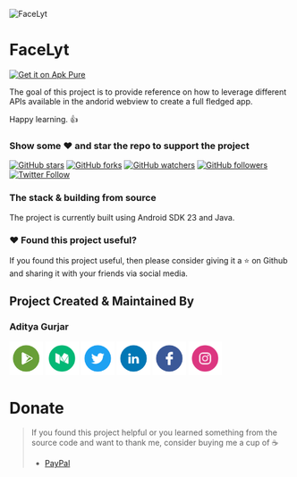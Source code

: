 ![FaceLyt](tree/phase2/app/src/main/res/mipmap-xxxhdpi/ic_launcher.png?raw=true)

# FaceLyt

<a href='https://apkpure.com/facelyt-for-facebook-lite/com.adityaadi1467.facelytx'><img alt='Get it on Apk Pure' src='https://static.apkpure.com/www/static/imgs/logo_new.png' height=32px/></a>

The goal of this project is to provide reference on how to leverage different APIs available in the andorid webview to create a full fledged app. 


Happy learning. :+1:

### Show some :heart: and star the repo to support the project

[![GitHub stars](https://img.shields.io/github/stars/adityadroid/facelyt.svg?style=social&label=Star)](https://github.com/adityadroid/facelyt) [![GitHub forks](https://img.shields.io/github/forks/adityadroid/facelyt.svg?style=social&label=Fork)](https://github.com/adityadroid/facelyt/fork) [![GitHub watchers](https://img.shields.io/github/watchers/adityadroid/facelyt.svg?style=social&label=Watch)](https://github.com/adityadroid/facelyt) [![GitHub followers](https://img.shields.io/github/followers/adityadroid.svg?style=social&label=Follow)](https://github.com/adityadroid/facelyt)
[![Twitter Follow](https://img.shields.io/twitter/follow/adityadroid.svg?style=social)](https://twitter.com/adityadroid)


### The stack & building from source

The project is currently built using Android SDK 23 and Java.


### :heart: Found this project useful?

If you found this project useful, then please consider giving it a :star: on Github and sharing it with your friends via social media.

## Project Created & Maintained By

### Aditya Gurjar


<a href="https://play.google.com/store/apps/developer?id=Aditya+Gurjar"><img src="https://github.com/aritraroy/social-icons/blob/master/play-store-icon.png?raw=true" width="60"></a> <a href="https://medium.com/@adityadroid"><img src="https://github.com/aritraroy/social-icons/blob/master/medium-icon.png?raw=true" width="60"></a>
<a href="https://twitter.com/adityadroid"><img src="https://github.com/aritraroy/social-icons/blob/master/twitter-icon.png?raw=true" width="60"></a>
<a href="https://linkedin.com/in/adityagurjar"><img src="https://github.com/aritraroy/social-icons/blob/master/linkedin-icon.png?raw=true" width="60"></a>
<a href="https://facebook.com/imthepk"><img src="https://github.com/aritraroy/social-icons/blob/master/facebook-icon.png?raw=true" width="60"></a>
<a href="https://instagram.com/adityagurjar__"><img src="https://github.com/aritraroy/social-icons/blob/master/instagram-icon.png?raw=true" width="60"></a>

# Donate

> If you found this project helpful or you learned something from the source code and want to thank me, consider buying me a cup of :coffee:
>
> - [PayPal](https://www.paypal.me/adityadroid/)
